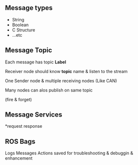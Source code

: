 
## Message types

* String
* Boolean
* C Structure
* ...etc

## Message Topic
Each message has topic **Label**

Receiver node should know **topic** name & listen to the stream

One Sender node & multiple receiving nodes  (Like CAN)

Many nodes can alos publish on same topic

(fire & forget)

## Message Services

*request response 



## ROS Bags

Logs
Messages 
Actions 
saved for troubleshooting & debuggin & enhancement
